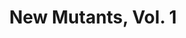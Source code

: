---
title: "New Mutants, Vol. 1"
issue: 100A
issue_nr: 100
full_title: The End Of The Beginning
subtitle: ""
story_arc: ""
crossover: ""
variant: ""
publisher: Marvel Comics
creators: 
  - Louise Simonson
  - Rob Liefeld
  - Bob Wiacek
release_date: "Feb 13, 1991"
release_year: 1991
genre:
  - Action
  - Adventure
  - Super-Heroes
format: Comic
pages: 52
signed_by: ""
price: 1
---